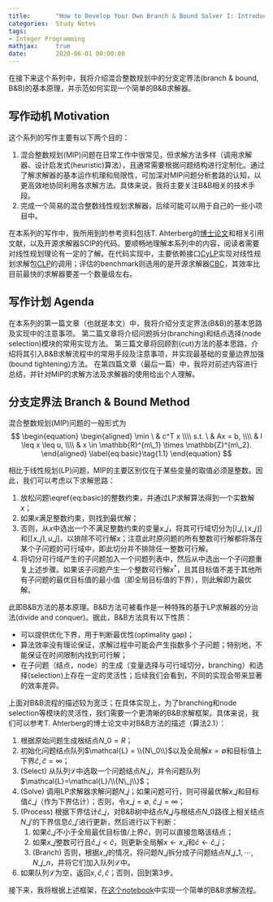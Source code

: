 ```yaml
---
title:       "How to Develop Your Own Branch & Bound Solver I: Introduction"
categories:  Study Notes
tags:
- Integer Programming
mathjax:     true
date:        2020-06-01 00:00:00
---
```


在接下来这个系列中，我将介绍混合整数规划中的分支定界法(branch & bound, B&B)的基本原理，并示范如何实现一个简单的B&B求解器。

<!--more-->

## 写作动机 Motivation

这个系列的写作主要有以下两个目的：

1. 混合整数规划(MIP)问题在日常工作中很常见，但求解方法多样（调用求解器、设计启发式(heuristic)算法），且通常需要根据问题结构进行定制化。通过了解求解器的基本运作机理和局限性，可加深对MIP问题分析套路的认知，以更高效地协同利用各求解方法。具体来说，我将主要关注B&B相关的技术手段。
2. 完成一个简易的混合整数线性规划求解器，后续可能可以用于自己的一些小项目中。

在本系列的写作中，我所用到的参考资料包括T. Ahterberg的[博士论文](https://depositonce.tu-berlin.de/bitstream/11303/1931/2/Dokument_41.pdf)和相关引用文献，以及开源求解器SCIP的代码。要顺畅地理解本系列中的内容，阅读者需要对线性规划理论有一定的了解。在代码实现中，主要依赖接口[CyLP](https://github.com/coin-or/CyLP)实现对线性规划求解包[CLP](https://github.com/coin-or/Clp)的调用；评估的benchmark则选用的是开源求解器[CBC](https://github.com/coin-or/Cbc)，其效率比目前最快的求解器要差一个数量级左右。

## 写作计划 Agenda

在本系列的第一篇文章（也就是本文）中，我将介绍分支定界法(B&B)的基本思路及实现中的注意事项。
第二篇文章将介绍问题拆分(branching)和结点选择(node selection)模块的常用实现方法。
第三篇文章将回顾割(cut)方法的基本思路，介绍将其引入B&B求解流程中的常用手段及注意事项，并实现最基础的变量边界加强(bound tightening)方法。
在第四篇文章（最后一篇）中，我将对前述内容进行总结，并针对MIP的求解方法及求解器的使用给出个人理解。

## 分支定界法 Branch & Bound Method

混合整数规划(MIP)问题的一般形式为
$$
\begin{equation}
  \begin{aligned}
    \min \ & c^T x \\\\
    s.t. \ & Ax = b, \\\\
           & l \leq x \leq u, \\\\
           & x \in \mathbb{R}^{m\_1} \times \mathbb{Z}^{m\_2}.
  \end{aligned}
  \label{eq:basic}\tag{1.1}
\end{equation}
$$

相比于线性规划(LP)问题，MIP的主要区别仅在于某些变量的取值必须是整数。因此，我们可以考虑以下求解思路：

1. 放松问题\eqref{eq:basic}的整数约束，并通过LP求解算法得到一个实数解$x$；
2. 如果$x$满足整数约束，则找到最优解；
3. 否则，从$x$中选出一个不满足整数约束的变量$x\_j$，将其可行域切分为$[l\_j,\lfloor x\_j \rfloor]$和$[\lceil x\_j \rceil,u\_j]$，以排除不可行解$x$；注意此时原问题的所有整数可行解都将落在某个子问题的可行域中，即此切分并不排除任一整数可行解。
4. 将切分可行域产生的子问题加入一个问题列表中，然后从中选出一个子问题重复上述步骤。如果该子问题产生一个整数可行解$x^*$，且其目标值不差于其他所有子问题的最优目标值的最小值（即全局目标值的下界），则此解即为最优解。

此即B&B方法的基本原理。B&B方法可被看作是一种特殊的基于LP求解器的分治法(divide and conquer)。据此，B&B方法具有以下性质：

* 可以提供优化下界，用于判断最优性(optimality gap)；
* 算法效率没有理论保证，求解过程中可能会产生指数多个子问题；特别地，不能保证在时间限制内找到可行解；
* 在子问题（结点，node）的生成（变量选择与可行域切分，branching）和选择(selection)上存在一定的灵活性；后续我们会看到，不同的实现会带来显著的效率差异。

上面对B&B流程的描述较为宽泛；在具体实现上，为了branching和node selection等模块的灵活性，我们需要一个更清晰的B&B求解框架。具体来说，我们可以参考T. Ahterberg的博士论文中对B&B方法的描述（算法2.1）：

1. 根据原始问题生成根结点$N\_0=R$；
2. 初始化问题结点队列$\mathcal{L} = \\{N\_0\\}$以及全局解$x=\emptyset$和目标值上下界$\hat{c},\check{c}=\infty$；
3. (Select) 从队列$\mathcal{L}$中选取一个问题结点$N\_j$，并令问题队列$\mathcal{L}=\mathcal{L}/\\{N\_j\\}$；
4. (Solve) 调用LP求解器求解问题$N\_j$；如果问题可行，则可得最优解$x\_j$和目标值$\check{c}\_j$（作为下界估计）；否则，令$x\_j=\emptyset,\ \check{c}\_j = \infty$；
5. (Process) 根据下界估计$\check{c}\_j$，对B&B树中结点$N\_j$与根结点$N\_0$路径上相关结点$N\_{j'}$的下界信息$\check{c}\_{j'}$进行更新，然后进行以下判断：
   1. 如果$\check{c}\_j$不小于全局最优目标值/上界$\hat{c}$，则可以直接忽略该结点；
   2. 如果$x\_j$整数可行且$\check{c}\_j < \hat{c}$，则更新全局解$x \gets x\_j$和$\hat{c} \gets \check{c}\_j$；
   3. (Branch) 否则，根据$x\_j$的情况，将问题$N\_j$拆分成子问题结点$N\_{j\_1},\cdots,N\_{j\_n}$，并将它们加入队列$\mathcal{L}$中。
6. 如果队列$\mathcal{L}$为空，返回$x,\hat{c},\check{c}$；否则，回到第3步。

接下来，我将根据上述框架，在[这个notebook](https://github.com/hanqiu92/branch_bound_solve/blob/master/1_branch_bound_tree.ipynb)中实现一个简单的B&B求解流程。
